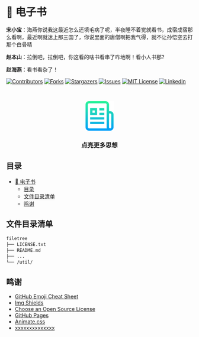 

# :bookmark: 电子书


 **宋小宝**：海燕你说我这最近怎么还填毛病了呢，半夜睡不着觉就看书，成宿成宿那么看啊，最近啊就迷上那三国了，你说里面的唐僧啊把我气得，就不让孙悟空去打那个白骨精

 **赵本山**：拉倒吧，拉倒吧，你这看的啥书看串了咋地啊！看小人书那? 

 **赵海燕**：看书看杂了！


<!-- PROJECT SHIELDS -->

[![Contributors][contributors-shield]][contributors-url]
[![Forks][forks-shield]][forks-url]
[![Stargazers][stars-shield]][stars-url]
[![Issues][issues-shield]][issues-url]
[![MIT License][license-shield]][license-url]
[![LinkedIn][linkedin-shield]][linkedin-url]

<!-- PROJECT LOGO -->
<br />

<p align="center">
  <a href="https://github.com/goodboywasd/Ebooks/">
    <img src="images/logo.png" alt="Logo" width="80" height="80">
  </a>

  <h3 align="center">点亮更多思想</h3>

</p>



 
## 目录
- [:bookmark: 电子书](#bookmark-电子书)
  - [目录](#目录)
  - [文件目录清单](#文件目录清单)
  - [鸣谢](#鸣谢)




## 文件目录清单
```
filetree 
├── LICENSE.txt
├── README.md
├── ...
└── /util/
```
  




## 鸣谢


- [GitHub Emoji Cheat Sheet](https://www.webpagefx.com/tools/emoji-cheat-sheet)
- [Img Shields](https://shields.io)
- [Choose an Open Source License](https://choosealicense.com)
- [GitHub Pages](https://pages.github.com)
- [Animate.css](https://daneden.github.io/animate.css)
- [xxxxxxxxxxxxxx](https://connoratherton.com/loaders)

<!-- links -->
[your-project-path]:shaojintian/Best_README_template
[contributors-shield]: https://img.shields.io/github/contributors/shaojintian/Best_README_template.svg?style=flat-square
[contributors-url]: https://github.com/shaojintian/Best_README_template/graphs/contributors
[forks-shield]: https://img.shields.io/github/forks/shaojintian/Best_README_template.svg?style=flat-square
[forks-url]: https://github.com/shaojintian/Best_README_template/network/members
[stars-shield]: https://img.shields.io/github/stars/shaojintian/Best_README_template.svg?style=flat-square
[stars-url]: https://github.com/shaojintian/Best_README_template/stargazers
[issues-shield]: https://img.shields.io/github/issues/shaojintian/Best_README_template.svg?style=flat-square
[issues-url]: https://img.shields.io/github/issues/shaojintian/Best_README_template.svg
[license-shield]: https://img.shields.io/github/license/shaojintian/Best_README_template.svg?style=flat-square
[license-url]: https://github.com/shaojintian/Best_README_template/blob/master/LICENSE.txt
[linkedin-shield]: https://img.shields.io/badge/-LinkedIn-black.svg?style=flat-square&logo=linkedin&colorB=555
[linkedin-url]: https://linkedin.com/in/shaojintian